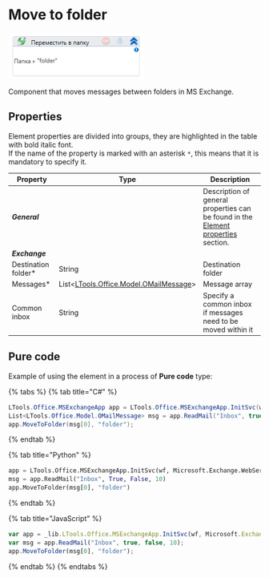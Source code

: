 # Move to folder

![](<../../../../.gitbook/assets/MSExchange-MoveToFolder.png>)

Component that moves messages between folders in MS Exchange.

## Properties

Element properties are divided into groups, they are highlighted in the table with bold italic font.\
If the name of the property is marked with an asterisk `*`, this means that it is mandatory to specify it.

| Property           | Type                                                                   | Description      |
| ------------------ | ---------------------------------------------------------------------- | ---------------- |
| ***General***  | | Description of general properties can be found in the [Element properties](https://docs.primo-rpa.ru/primo-rpa/primo-studio/process/elements#svoistva-elementa) section. | 
| ***Exchange***  | | | 
| Destination folder\* | String                                                                 | Destination folder |
| Messages\*           | List<[LTools.Office.Model.OMailMessage](../datatypes/omailmessage.md)> | Message array |
| Common inbox         | String  | Specify a common inbox if messages need to be moved within it |

## Pure code
Example of using the element in a process of **Pure code** type:

{% tabs %}
{% tab title="C#" %}
```csharp
LTools.Office.MSExchangeApp app = LTools.Office.MSExchangeApp.InitSvc(wf, Microsoft.Exchange.WebServices.Data.ExchangeVersion.Exchange2013_SP1, "server url", "login", "pass", "domain");
List<LTools.Office.Model.OMailMessage> msg = app.ReadMail("Inbox", true, false, 10);
app.MoveToFolder(msg[0], "folder");
```
{% endtab %}

{% tab title="Python" %}
```python
app = LTools.Office.MSExchangeApp.InitSvc(wf, Microsoft.Exchange.WebServices.Data.ExchangeVersion.Exchange2013_SP1, "server url", "login", "pass", "domain")
msg = app.ReadMail("Inbox", True, False, 10)
app.MoveToFolder(msg[0], "folder")
```
{% endtab %}

{% tab title="JavaScript" %}
```javascript
var app = _lib.LTools.Office.MSExchangeApp.InitSvc(wf, Microsoft.Exchange.WebServices.Data.ExchangeVersion.Exchange2013_SP1, "server url", "login", "pass", "domain");
var msg = app.ReadMail("Inbox", true, false, 10);
app.MoveToFolder(msg[0], "folder");
```
{% endtab %}
{% endtabs %}
